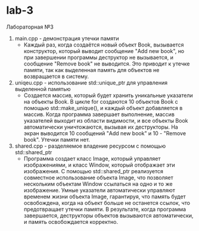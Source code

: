 # lab-3
Лабораторная №3
1. main.cpp - демонстрация утечки памяти
   - Каждый раз, когда создаётся новый объект Book, вызывается конструктор, который выводит сообщение "Add new book", но при завершении программы деструктор не вызывается, и сообщение "Remove book" не выводится. Это приводит к утечке памяти, так как выделенная память для объектов не возвращается в систему.
2. uniqeu.cpp - использование std::unique_ptr для управления выделенной памятью
   - Создается массив, который будет хранить уникальные указатели на объекты Book. В цикле for создаются 10 объектов Book с помощью std::make_unique<Book>(), и каждый объект добавляется в массив. Когда программа завершает выполнение, массив указателей выходит из области видимости, и все объекты Book автоматически уничтожаются, вызывая их деструкторы. На экран выводится 10 сообщений "Add new book" и 10 - "Remove book". Утечки памяти нет.
3. shared.cpp - разделяемое владение ресурсом с помощью std::shared_ptr
   - Программа создает класс Image, который управляет изображениями, и класс Window, который отображает эти изображения. С помощью std::shared_ptr реализуется совместное использование объекта Image, что позволяет нескольким объектам Window ссылаться на одно и то же изображение. Умные указатели автоматически управляют временем жизни объекта Image, гарантируя, что память будет освобождена, когда на объект больше не останется ссылок, что предотвращает утечки памяти. В результате, когда программа завершается, деструкторы объектов вызываются автоматически, и память освобождается корректно.
